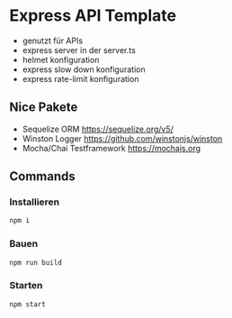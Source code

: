 # Express API Template

- genutzt für APIs
- express server in der server.ts
- helmet konfiguration
- express slow down konfiguration
- express rate-limit konfiguration

## Nice Pakete
- Sequelize ORM https://sequelize.org/v5/
- Winston Logger https://github.com/winstonjs/winston
- Mocha/Chai Testframework https://mochajs.org


## Commands


### Installieren
```bash
npm i
```

### Bauen
```bash
npm run build
```

### Starten
```bash
npm start
```